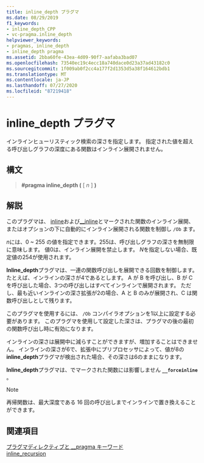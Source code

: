 ```yaml
---
title: inline_depth プラグマ
ms.date: 08/29/2019
f1_keywords:
- inline_depth_CPP
- vc-pragma.inline_depth
helpviewer_keywords:
- pragmas, inline_depth
- inline_depth pragma
ms.assetid: 2bba60fe-43ea-4d09-90f7-aafaba3bad07
ms.openlocfilehash: 73540ec19c4ecc18a740dace0d23a37ad43182c0
ms.sourcegitcommit: 1f009ab0f2cc4a177f2d1353d5a38f164612bdb1
ms.translationtype: MT
ms.contentlocale: ja-JP
ms.lasthandoff: 07/27/2020
ms.locfileid: "87219418"
---
```

# <a name="inline_depth-pragma"></a>inline_depth プラグマ

インラインヒューリスティック検索の深さを指定します。 指定された値を超える呼び出しグラフの深度にある関数はインライン展開されません。

## <a name="syntax"></a>構文

> **#pragma inline_depth (** [ *n* ] **)**

## <a name="remarks"></a>解説

このプラグマは、 [inline](../cpp/inline-functions-cpp.md)および[__inline](../cpp/inline-functions-cpp.md)とマークされた関数のインライン展開、またはオプションの下に自動的にインライン展開される関数を制御し `/Ob` ます。

*n*には、0 ~ 255 の値を指定できます。255は、呼び出しグラフの深さを無制限に意味します。 値0は、インライン展開を禁止します。 *N*を指定しない場合、既定値の254が使用されます。

**Inline_depth**プラグマは、一連の関数呼び出しを展開できる回数を制御します。 たとえば、インラインの深さが4であるとします。 A が B を呼び出し、B が C を呼び出した場合、3つの呼び出しはすべてインラインで展開されます。 ただし、最も近いインラインの深さ拡張が2の場合、A と B のみが展開され、C は関数呼び出しとして残ります。

このプラグマを使用するには、 `/Ob` コンパイラオプションを1以上に設定する必要があります。 このプラグマを使用して設定した深さは、プラグマの後の最初の関数呼び出し時に有効になります。

インラインの深さは展開中に減らすことができますが、増加することはできません。 インラインの深さが6で、拡張中にプリプロセッサによって、値が8の**inline_depth**プラグマが検出された場合、その深さは6のままになります。

**Inline_depth**プラグマは、でマークされた関数には影響しません **`__forceinline`** 。

> [!NOTE]
> 再帰関数は、最大深度である 16 回の呼び出しまでインラインで置き換えることができます。

## <a name="see-also"></a>関連項目

[プラグマディレクティブと __pragma キーワード](../preprocessor/pragma-directives-and-the-pragma-keyword.md)\
[inline_recursion](../preprocessor/inline-recursion.md)
